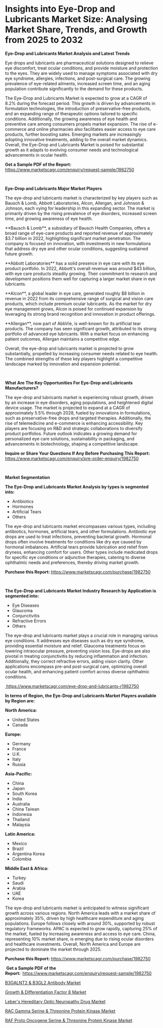 <p><h1>Insights into Eye-Drop and Lubricants Market Size: Analysing Market Share, Trends, and Growth from 2025 to 2032</h1></p><p><strong>Eye-Drop and Lubricants Market Analysis and Latest Trends</strong></p>
<p><p>Eye drops and lubricants are pharmaceutical solutions designed to relieve eye discomfort, treat ocular conditions, and provide moisture and protection to the eyes. They are widely used to manage symptoms associated with dry eye syndrome, allergies, infections, and post-surgical care. The growing prevalence of eye-related ailments, increased screen time, and an aging population contribute significantly to the demand for these products.</p><p>The Eye-Drop and Lubricants Market is expected to grow at a CAGR of 8.2% during the forecast period. This growth is driven by advancements in formulation technologies, the introduction of preservative-free products, and an expanding range of therapeutic options tailored to specific conditions. Additionally, the growing awareness of eye health and preventive care among consumers propels market expansion. The rise of e-commerce and online pharmacies also facilitates easier access to eye care products, further boosting sales. Emerging markets are increasingly adopting innovative treatments, adding to the overall market dynamics. Overall, the Eye-Drop and Lubricants Market is poised for substantial growth as it adapts to evolving consumer needs and technological advancements in ocular health.</p></p>
<p><strong>Get a Sample PDF of the Report:&nbsp;</strong> <a href="https://www.marketscagr.com/enquiry/request-sample/1982750?utm_campaign=1944&utm_medium=2&utm_source=Github&utm_content=ia&utm_term=09032025&utm_id=eye-drop-and-lubricants">https://www.marketscagr.com/enquiry/request-sample/1982750</a></p>
<p>&nbsp;</p>
<p><strong>Eye-Drop and Lubricants Major Market Players</strong></p>
<p><p>The eye-drop and lubricants market is characterized by key players such as Bausch & Lomb, Abbott Laboratories, Alcon, Allergan, and Johnson & Johnson, each vying for leadership in this expanding sector. The market is primarily driven by the rising prevalence of eye disorders, increased screen time, and growing awareness of eye health.</p><p>**Bausch & Lomb**, a subsidiary of Bausch Health Companies, offers a broad range of eye-care products and reported revenue of approximately $3.7 billion in 2022, highlighting significant market penetration. The company is focused on innovation, with investments in new formulations that address dry eye and other ocular conditions, suggesting sustained future growth.</p><p>**Abbott Laboratories** has a solid presence in eye care with its eye product portfolio. In 2022, Abbott's overall revenue was around $43 billion, with eye care products steadily growing. Their commitment to research and development positions them well for capturing a larger market share in eye lubricants.</p><p>**Alcon**, a global leader in eye care, generated roughly $8 billion in revenue in 2022 from its comprehensive range of surgical and vision care products, which include premium ocular lubricants. As the market for dry eye management grows, Alcon is poised for continued expansion by leveraging its strong brand recognition and innovation in product offerings.</p><p>**Allergan**, now part of AbbVie, is well-known for its artificial tear products. The company has seen significant growth, attributed to its strong portfolio of advanced eye lubricants. With a market focus on enhancing patient outcomes, Allergan maintains a competitive edge.</p><p>Overall, the eye-drop and lubricants market is projected to grow substantially, propelled by increasing consumer needs related to eye health. The combined strengths of these key players highlight a competitive landscape marked by innovation and expansion potential.</p></p>
<p>&nbsp;</p>
<p><strong>What Are The Key Opportunities For Eye-Drop and Lubricants Manufacturers?</strong></p>
<p><p>The eye-drop and lubricants market is experiencing robust growth, driven by an increase in eye disorders, aging populations, and heightened digital device usage. The market is projected to expand at a CAGR of approximately 5.5% through 2028, fueled by innovations in formulations, such as preservative-free drops and targeted therapies. Additionally, the rise of telemedicine and e-commerce is enhancing accessibility. Key players are focusing on R&D and strategic collaborations to diversify product portfolios. Future outlook indicates a growing demand for personalized eye care solutions, sustainability in packaging, and advancements in biotechnology, shaping a competitive landscape.</p></p>
<p><strong>Inquire or Share Your Questions If Any Before Purchasing This Report:</strong> <a href="https://www.marketscagr.com/enquiry/pre-order-enquiry/1982750?utm_campaign=1944&utm_medium=2&utm_source=Github&utm_content=ia&utm_term=09032025&utm_id=eye-drop-and-lubricants">https://www.marketscagr.com/enquiry/pre-order-enquiry/1982750</a></p>
<p>&nbsp;</p>
<p><strong>Market Segmentation</strong></p>
<p><strong>The Eye-Drop and Lubricants Market Analysis by types is segmented into:</strong></p>
<p><ul><li>Antibiotics</li><li>Hormones</li><li>Artificial Tears</li><li>Others</li></ul></p>
<p><p>The eye-drop and lubricants market encompasses various types, including antibiotics, hormones, artificial tears, and other formulations. Antibiotic eye drops are used to treat infections, preventing bacterial growth. Hormonal drops often involve treatments for conditions like dry eye caused by hormonal imbalances. Artificial tears provide lubrication and relief from dryness, enhancing comfort for users. Other types include medicated drops for specific eye conditions or adjunctive therapies, catering to diverse ophthalmic needs and preferences, thereby driving market growth.</p></p>
<p><strong>Purchase this Report:&nbsp;</strong><a href="https://www.marketscagr.com/purchase/1982750?utm_campaign=1944&utm_medium=2&utm_source=Github&utm_content=ia&utm_term=09032025&utm_id=eye-drop-and-lubricants">https://www.marketscagr.com/purchase/1982750</a></p>
<p>&nbsp;</p>
<p><strong>The Eye-Drop and Lubricants Market Industry Research by Application is segmented into:</strong></p>
<p><ul><li>Eye Diseases</li><li>Glaucoma</li><li>Conjunctivitis</li><li>Refractive Errors</li><li>Others</li></ul></p>
<p><p>The eye-drop and lubricants market plays a crucial role in managing various eye conditions. It addresses eye diseases such as dry eye syndrome, providing essential moisture and relief. Glaucoma treatments focus on lowering intraocular pressure, preventing vision loss. Eye-drops are also pivotal in treating conjunctivitis by reducing inflammation and infection. Additionally, they correct refractive errors, aiding vision clarity. Other applications encompass pre-and post-surgical care, optimizing overall ocular health, and enhancing patient comfort across diverse ophthalmic conditions.</p></p>
<p><a href="https://www.marketscagr.com/eye-drop-and-lubricants-r1982750?utm_campaign=1944&utm_medium=2&utm_source=Github&utm_content=ia&utm_term=09032025&utm_id=eye-drop-and-lubricants">&nbsp;https://www.marketscagr.com/eye-drop-and-lubricants-r1982750</a></p>
<p><strong>In terms of Region, the Eye-Drop and Lubricants Market Players available by Region are:</strong></p>
<p>
    <p> <strong> North America: </strong>
        <ul>
            <li>United States</li>
            <li>Canada</li>
        </ul>
        </p> 
    <p> <strong> Europe: </strong>
        <ul>
            <li>Germany</li>
            <li>France</li>
            <li>U.K.</li>
            <li>Italy</li>
            <li>Russia</li>
        </ul>
        </p> 
    <p> <strong> Asia-Pacific: </strong>
        <ul>
            <li>China</li>
            <li>Japan</li>
            <li>South Korea</li>
            <li>India</li>
            <li>Australia</li>
            <li>China Taiwan</li>
            <li>Indonesia</li>
            <li>Thailand</li>
            <li>Malaysia</li>
        </ul>
        </p> 
    <p> <strong> Latin America: </strong>
        <ul>
            <li>Mexico</li>
            <li>Brazil</li>
            <li>Argentina Korea</li>
            <li>Colombia</li>
        </ul>
        </p> 
    <p> <strong> Middle East & Africa: </strong>
        <ul>
            <li>Turkey</li>
            <li>Saudi</li>
            <li>Arabia</li>
            <li>UAE</li>
            <li>Korea</li>
        </ul>
    </p>
    </p>
<p><p>The eye-drop and lubricants market is anticipated to witness significant growth across various regions. North America leads with a market share of approximately 35%, driven by high healthcare expenditure and aging populations. Europe follows closely with around 30%, supported by robust regulatory frameworks. APAC is expected to grow rapidly, capturing 25% of the market, fueled by increasing awareness and access to eye care. China, representing 10% market share, is emerging due to rising ocular disorders and healthcare investments. Overall, North America and Europe are projected to dominate the market through 2025.</p></p>
<p><strong>Purchase this Report: </strong><a href="https://www.marketscagr.com/purchase/1982750?utm_campaign=1944&utm_medium=2&utm_source=Github&utm_content=ia&utm_term=09032025&utm_id=eye-drop-and-lubricants">https://www.marketscagr.com/purchase/1982750</a></p>
<p>&nbsp;<strong>Get a Sample PDF of the Report:&nbsp;&nbsp;</strong><a href="https://www.marketscagr.com/enquiry/request-sample/1982750?utm_campaign=1944&utm_medium=2&utm_source=Github&utm_content=ia&utm_term=09032025&utm_id=eye-drop-and-lubricants">https://www.marketscagr.com/enquiry/request-sample/1982750</a></p>
<p><strong></strong></p>
<p><p><a href="https://github.com/felishtimoti/Market-Research-Report-List-1/blob/main/b3galnt2-b3gl2-antibody-market.md?utm_campaign=1944&utm_medium=2&utm_source=Github&utm_content=ia&utm_term=09032025&utm_id=eye-drop-and-lubricants">B3GALNT2 & B3GL2 Antibody Market</a></p><p><a href="https://github.com/abantolemox08/Market-Research-Report-List-1/blob/main/growth-differentiation-factor-8-market.md?utm_campaign=1944&utm_medium=2&utm_source=Github&utm_content=ia&utm_term=09032025&utm_id=eye-drop-and-lubricants">Growth & Differentiation Factor 8 Market</a></p><p><a href="https://github.com/muhjanaidu/Market-Research-Report-List-1/blob/main/lebers-hereditary-optic-neuropathy-drug-market.md?utm_campaign=1944&utm_medium=2&utm_source=Github&utm_content=ia&utm_term=09032025&utm_id=eye-drop-and-lubricants">Leber's Hereditary Optic Neuropathy Drug Market</a></p><p><a href="https://github.com/briandahm87/Market-Research-Report-List-1/blob/main/rac-gamma-serine-threonine-protein-kinase-market.md?utm_campaign=1944&utm_medium=2&utm_source=Github&utm_content=ia&utm_term=09032025&utm_id=eye-drop-and-lubricants">RAC Gamma Serine & Threonine Protein Kinase Market</a></p><p><a href="https://github.com/popupioo/Market-Research-Report-List-1/blob/main/raf-proto-oncogene-serine-threonine-protein-kinase-market.md?utm_campaign=1944&utm_medium=2&utm_source=Github&utm_content=ia&utm_term=09032025&utm_id=eye-drop-and-lubricants">RAF Proto Oncogene Serine & Threonine Protein Kinase Market</a></p></p>